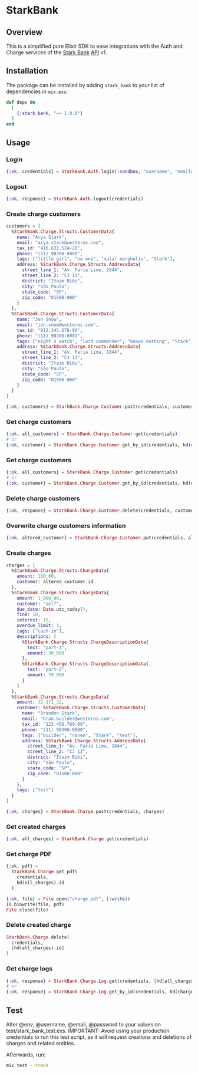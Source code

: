 # StarkBank

## Overview

This is a simplified pure Elixir SDK to ease integrations with the Auth and Charge services of the [Stark Bank](https://starkbank.com) [API](https://docs.api.starkbank.com/?version=latest) v1.

## Installation

The package can be installed by adding `stark_bank` to your list of dependencies in `mix.exs`:

```elixir
def deps do
  [
    {:stark_bank, "~> 1.0.0"}
  ]
end
```

## Usage

### Login

```elixir
{:ok, credentials} = StarkBank.Auth.login(:sandbox, "username", "email@email.com", "password")
```

### Logout

```elixir
{:ok, response} = StarkBank.Auth.logout(credentials)
```

### Create charge customers

```elixir
customers = [
  %StarkBank.Charge.Structs.CustomerData{
    name: "Arya Stark",
    email: "arya.stark@westeros.com",
    tax_id: "416.631.524-20",
    phone: "(11) 98300-0000",
    tags: ["little girl", "no one", "valar morghulis", "Stark"],
    address: %StarkBank.Charge.Structs.AddressData{
      street_line_1: "Av. Faria Lima, 1844",
      street_line_2: "CJ 13",
      district: "Itaim Bibi",
      city: "São Paulo",
      state_code: "SP",
      zip_code: "01500-000"
    }
  },
  %StarkBank.Charge.Structs.CustomerData{
    name: "Jon Snow",
    email: "jon.snow@westeros.com",
    tax_id: "012.345.678-90",
    phone: "(11) 98300-0001",
    tags: ["night`s watch", "lord commander", "knows nothing", "Stark"],
    address: %StarkBank.Charge.Structs.AddressData{
      street_line_1: "Av. Faria Lima, 1844",
      street_line_2: "CJ 13",
      district: "Itaim Bibi",
      city: "São Paulo",
      state_code: "SP",
      zip_code: "01500-000"
    }
  }
]

{:ok, customers} = StarkBank.Charge.Customer.post(credentials, customers)
```

### Get charge customers

```elixir
{:ok, all_customers} = StarkBank.Charge.Customer.get(credentials)
# or
{:ok, customer} = StarkBank.Charge.Customer.get_by_id(credentials, hd(customers).id)
```

### Get charge customers

```elixir
{:ok, all_customers} = StarkBank.Charge.Customer.get(credentials)
# or
{:ok, customer} = StarkBank.Charge.Customer.get_by_id(credentials, hd(customers).id)
```

### Delete charge customers

```elixir
{:ok, response} = StarkBank.Charge.Customer.delete(credentials, customers)
```

### Overwrite charge customers information

```elixir
{:ok, altered_customer} = StarkBank.Charge.Customer.put(credentials, altered_customer)
```

### Create charges

```elixir
charges = [
  %StarkBank.Charge.Structs.ChargeData{
    amount: 100_00,
    customer: altered_customer.id
  },
  %StarkBank.Charge.Structs.ChargeData{
    amount: 1_000_00,
    customer: "self",
    due_date: Date.utc_today(),
    fine: 10,
    interest: 15,
    overdue_limit: 3,
    tags: ["cash-in"],
    descriptions: [
      %StarkBank.Charge.Structs.ChargeDescriptionData{
        text: "part-1",
        amount: 30_000
      },
      %StarkBank.Charge.Structs.ChargeDescriptionData{
        text: "part-2",
        amount: 70_000
      }
    ]
  },
  %StarkBank.Charge.Structs.ChargeData{
    amount: 32_171_32,
    customer: %StarkBank.Charge.Structs.CustomerData{
      name: "Brandon Stark",
      email: "bran.builder@westeros.com",
      tax_id: "123.456.789-09",
      phone: "(11) 98300-0000",
      tags: ["builder", "raven", "Stark", "test"],
      address: %StarkBank.Charge.Structs.AddressData{
        street_line_1: "Av. Faria Lima, 1844",
        street_line_2: "CJ 13",
        district: "Itaim Bibi",
        city: "São Paulo",
        state_code: "SP",
        zip_code: "01500-000"
      }
    },
    tags: ["test"]
  }
]

{:ok, charges} = StarkBank.Charge.post(credentials, charges)
```

### Get created charges

```elixir
{:ok, all_charges} = StarkBank.Charge.get(credentials)
```

### Get charge PDF

```elixir
{:ok, pdf} =
  StarkBank.Charge.get_pdf(
    credentials,
    hd(all_charges).id
  )

{:ok, file} = File.open("charge.pdf", [:write])
IO.binwrite(file, pdf)
File.close(file)
```

### Delete created charge

```elixir
StarkBank.Charge.delete(
  credentials,
  [hd(all_charges).id]
)
```

### Get charge logs

```elixir
{:ok, response} = StarkBank.Charge.Log.get(credentials, [hd(all_charges).id])
# or
{:ok, response} = StarkBank.Charge.Log.get_by_id(credentials, hd(charge_logs).id)
```

## Test

Alter @env, @username, @email, @password to your values on test/stark_bank_test.exs. IMPORTANT: Avoid using your production credentials to run this test script, as it will request creations and deletions of charges and related entities.

Afterwards, run:
```sh
mix test --trace
```